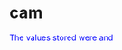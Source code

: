 cam
===

<!doctype html>  
<html lang="en">  
<head>  
  <meta charset="utf-8">  
  <title>jQuery.data demo</title>  
  <style>  
  div {  
    color: blue;  
  }  
  span {  
    color: red;  
  }  
  </style>  
  <script src="//code.jquery.com/jquery-1.10.2.js"></script>  
</head>  
<body>  
   
<div>  
  The values stored were  
  <span></span>  
  and  
  <span></span>  
</div>  
   
<script>  
var div = $( "div" )[ 0 ];  
jQuery.data( div, "test", {  
  first: 16,  
  last: "4659"  
});  
$( "span:first" ).text( jQuery.data( div, "test" ).first );  
$( "span:last" ).text( jQuery.data( div, "test" ).last );  
</script>  
   
</body>  
</html>  
